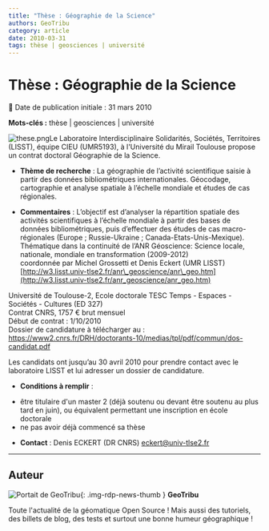 ```yaml
---
title: "Thèse : Géographie de la Science"
authors: GeoTribu
category: article
date: 2010-03-31
tags: thèse | geosciences | université
---
```


# Thèse : Géographie de la Science


:calendar: Date de publication initiale : 31 mars 2010

**Mots-clés :** thèse | geosciences | université


![these.png](https://cdn.geotribu.fr/img/logos-icones/divers/these.png)Le Laboratoire Interdisciplinaire Solidarités, Sociétés, Territoires (LISST), équipe CIEU (UMR5193), à l'Université du Mirail Toulouse propose un contrat doctoral Géographie de la Science.  





* **Thème de recherche** : La géographie de l’activité scientifique saisie à partir des données bibliométriques internationales. Géocodage, cartographie et analyse spatiale à l’échelle mondiale et études de cas régionales.  


* **Commentaires** : L’objectif est d’analyser la répartition spatiale des activités scientifiques à l’échelle mondiale à partir des bases de données bibliométriques, puis d’effectuer des études de cas macro-régionales (Europe ; Russie-Ukraine ; Canada-Etats-Unis-Mexique). Thématique dans la continuité de l’ANR Géoscience: Science locale, nationale, mondiale en transformation (2009-2012)  
coordonnée par Michel Grossetti et Denis Eckert (UMR LISST)  
[http://w3.lisst.univ-tlse2.fr/anr\_geoscience/anr\_geo.htm](http://w3.lisst.univ-tlse2.fr/anr_geoscience/anr_geo.htm)

Université de Toulouse-2, Ecole doctorale TESC Temps - Espaces - Sociétés - Cultures (ED 327)  
Contrat CNRS, 1757 € brut mensuel  
Début de contrat : 1/10/2010  
Dossier de candidature à télécharger au : <https://www2.cnrs.fr/DRH/doctorants-10/medias/tpl/pdf/commun/dos-candidat.pdf>

Les candidats ont jusqu’au 30 avril 2010 pour prendre contact avec le laboratoire LISST et lui adresser un dossier de candidature.


* **Conditions à remplir** :
+ être titulaire d'un master 2 (déjà soutenu ou devant être soutenu au plus tard en juin), ou équivalent permettant une inscription en école doctorale
+ ne pas avoir déjà commencé sa thèse




* **Contact** : Denis ECKERT (DR CNRS) [eckert@univ-tlse2.fr](mailto:eckert@univ-tlse2.fr)


----

## Auteur

![Portait de GeoTribu](https://cdn.geotribu.fr/images/internal/charte/geotribu\_logo\_64x64.png){: .img-rdp-news-thumb }
**GeoTribu**

Toute l'actualité de la géomatique Open Source ! Mais aussi des tutoriels, des billets de blog, des tests et surtout une bonne humeur géographique !
